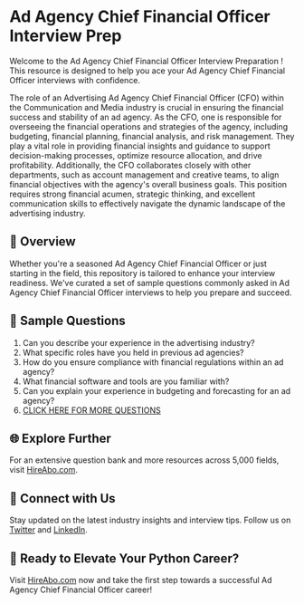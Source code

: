 # Ad Agency Chief Financial Officer Interview Prep

Welcome to the Ad Agency Chief Financial Officer Interview Preparation ! This resource is designed to help you ace your Ad Agency Chief Financial Officer interviews with confidence.

The role of an Advertising Ad Agency Chief Financial Officer (CFO) within the Communication and Media industry is crucial in ensuring the financial success and stability of an ad agency. As the CFO, one is responsible for overseeing the financial operations and strategies of the agency, including budgeting, financial planning, financial analysis, and risk management. They play a vital role in providing financial insights and guidance to support decision-making processes, optimize resource allocation, and drive profitability. Additionally, the CFO collaborates closely with other departments, such as account management and creative teams, to align financial objectives with the agency's overall business goals. This position requires strong financial acumen, strategic thinking, and excellent communication skills to effectively navigate the dynamic landscape of the advertising industry.

## 🚀 Overview

Whether you're a seasoned Ad Agency Chief Financial Officer or just starting in the field, this repository is tailored to enhance your interview readiness. We've curated a set of sample questions commonly asked in Ad Agency Chief Financial Officer interviews to help you prepare and succeed.

## 📝 Sample Questions

1. Can you describe your experience in the advertising industry?
2. What specific roles have you held in previous ad agencies?
3. How do you ensure compliance with financial regulations within an ad agency?
4. What financial software and tools are you familiar with?
5. Can you explain your experience in budgeting and forecasting for an ad agency?
6. [CLICK HERE FOR MORE QUESTIONS](https://hireabo.com/job/8_3_50/Ad%20Agency%20Chief%20Financial%20Officer)

## 🌐 Explore Further

For an extensive question bank and more resources across 5,000 fields, visit [HireAbo.com](https://www.hireabo.com).

## 📱 Connect with Us

Stay updated on the latest industry insights and interview tips. Follow us on [Twitter](https://twitter.com/hireabo) and [LinkedIn](https://www.linkedin.com/in/hire-abo-3609972a8/).

## 🚀 Ready to Elevate Your Python Career?

Visit [HireAbo.com](https://www.hireabo.com) now and take the first step towards a successful Ad Agency Chief Financial Officer career!